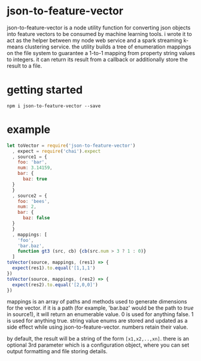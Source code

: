 # json-to-feature-vector

json-to-feature-vector is a node utility function for converting json objects into feature vectors to be consumed by machine learning tools. i wrote it to act as the helper between my node web service and a spark streaming k-means clustering service. the utility builds a tree of enumeration mappings on the file system to guarantee a 1-to-1 mapping from property string values to integers. it can return its result from a callback or additionally store the result to a file.

# getting started

```
npm i json-to-feature-vector --save
```

# example

``` js
let toVector = require('json-to-feature-vector')
  , expect = require('chai').expect
  , source1 = {
    foo: 'bar',
    num: 3.14159,
    bar: {
      baz: true
  }
  }
  , source2 = {
    foo: 'bees',
    num: 2,
    bar: {
      baz: false
  }
  }
  , mappings: [
    'foo',
    'bar.baz',
    function gt3 (src, cb) {cb(src.num > 3 ? 1 : 0)}
  ]
toVector(source, mappings, (res1) => {
  expect(res1).to.equal('[1,1,1')
})
toVector(source, mappings, (res2) => {
  expect(res2).to.equal('[2,0,0]')
})
```

mappings is an array of paths and methods used to generate dimensions for the vector. if it is a path (for example, 'bar.baz' would be the path to _true_ in source1), it will return an enumerable value. 0 is used for anything false. 1 is used for anything true. string value enums are stored and updated as a side effect while using json-to-feature-vector. numbers retain their value.

by default, the result will be a string of the form `[x1,x2,..,xn]`. there is an optional 3rd parameter which is a configuration object, where you can set output formatting and file storing details.

